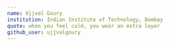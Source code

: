 ```yaml
---
name: Ujjval Goury
institution: Indian Institute of Technology, Bombay
quote: when you feel cold, you wear an extra layer
github_user: ujjvalgoury
---
```


